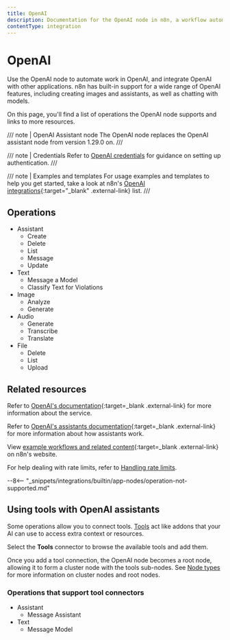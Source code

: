 ```yaml
---
title: OpenAI
description: Documentation for the OpenAI node in n8n, a workflow automation platform. Includes details of operations and configuration, and links to examples and credentials information.
contentType: integration
---
```


# OpenAI

Use the OpenAI node to automate work in OpenAI, and integrate OpenAI with other applications. n8n has built-in support for a wide range of OpenAI features, including creating images and assistants, as well as chatting with models. 

On this page, you'll find a list of operations the OpenAI node supports and links to more resources.

/// note | OpenAI Assistant node
The OpenAI node replaces the OpenAI assistant node from version 1.29.0 on.
///

/// note | Credentials
Refer to [OpenAI credentials](/integrations/builtin/credentials/openai/) for guidance on setting up authentication. 
///

/// note | Examples and templates
For usage examples and templates to help you get started, take a look at n8n's [OpenAI integrations](https://n8n.io/integrations/openai/){:target="_blank" .external-link} list.
///

## Operations

* Assistant
	* Create
	* Delete
	* List
	* Message
	* Update
* Text
	* Message a Model
	* Classify Text for Violations
* Image
	* Analyze
	* Generate
* Audio
	* Generate
	* Transcribe
	* Translate
* File
	* Delete
	* List
	* Upload


## Related resources

Refer to [OpenAI's documentation](https://beta.openai.com/docs/introduction){:target=_blank .external-link} for more information about the service.

Refer to [OpenAI's assistants documentation](https://platform.openai.com/docs/assistants/how-it-works/objects){:target=_blank .external-link} for more information about how assistants work.
	
View [example workflows and related content](https://n8n.io/integrations/openai/){:target=_blank .external-link} on n8n's website.

For help dealing with rate limits, refer to [Handling rate limits](/integrations/builtin/rate-limits/).

--8<-- "_snippets/integrations/builtin/app-nodes/operation-not-supported.md"


## Using tools with OpenAI assistants

Some operations allow you to connect tools. [Tools](https://docs.n8n.io/advanced-ai/examples/understand-tools/) act like addons that your AI can use to access extra context or resources.

Select the **Tools** connector to browse the available tools and add them.

Once you add a tool connection, the OpenAI node becomes a root node, allowing it to form a cluster node with the tools sub-nodes. See [Node types](/integrations/builtin/node-types/#cluster-nodes) for more information on cluster nodes and root nodes.

### Operations that support tool connectors

* Assistant
	* Message Assistant
* Text
	* Message Model
